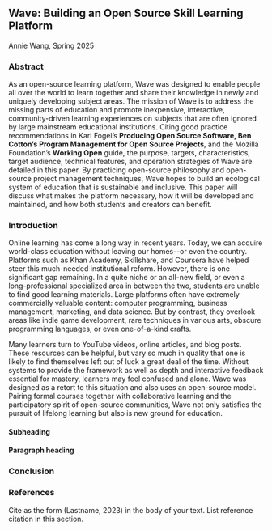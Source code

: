 ## Wave: Building an Open Source Skill Learning Platform
Annie Wang, Spring 2025


### Abstract

As an open-source learning platform, Wave was designed to enable people all over the world to learn together and share their knowledge in newly and uniquely developing subject areas. The mission of Wave is to address the missing parts of education and promote inexpensive, interactive, community-driven learning experiences on subjects that are often ignored by large mainstream educational institutions. Citing good practice recommendations in Karl Fogel’s **Producing Open Source Software, Ben Cotton’s Program Management for Open Source Projects**, and the Mozilla Foundation’s **Working Open** guide, the purpose, targets, characteristics, target audience, technical features, and operation strategies of Wave are detailed in this paper. By practicing open-source philosophy and open-source project management techniques, Wave hopes to build an ecological system of education that is sustainable and inclusive. This paper will discuss what makes the platform necessary, how it will be developed and maintained, and how both students and creators can benefit.

### Introduction
Online learning has come a long way in recent years. Today, we can acquire world-class education without leaving our homes--or even the country. Platforms such as Khan Academy, Skillshare, and Coursera have helped steer this much-needed institutional reform. However, there is one significant gap remaining. In a quite niche or an all-new field, or even a long-professional specialized area in between the two, students are unable to find good learning materials. Large platforms often have extremely commercially valuable content: computer programming, business management, marketing, and data science. But by contrast, they overlook areas like indie game development, rare techniques in various arts, obscure programming languages, or even one-of-a-kind crafts.

Many learners turn to YouTube videos, online articles, and blog posts. These resources can be helpful, but vary so much in quality that one is likely to find themselves left out of luck a great deal of the time. Without systems to provide the framework as well as depth and interactive feedback essential for mastery, learners may feel confused and alone. Wave was designed as a retort to this situation and also uses an open-source model. Pairing formal courses together with collaborative learning and the participatory spirit of open-source communities, Wave not only satisfies the pursuit of lifelong learning but also is new ground for education.

#### Subheading     

[Comment_5]: <> (begin your text here)

__Paragraph heading__         

[Comment_6]: <> (begin your text two spaces after the last underscore in the previous line)


### Conclusion      

[Comment_7]: <> (begin your text here)


### References     

[Comment_8]: <> (begin your reference list here. Cite as author, year in main text. Reference link should correpond with link in Comment 2  Use any format you wish -- MLA, APA, etc.)

Cite as the form (Lastname, 2023) in the body of your text. List reference citation in this section. 

